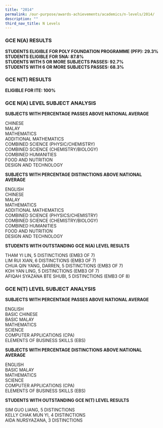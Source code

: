 ```yaml
---
title: "2014"
permalink: /our-purpose/awards-achievements/academics/n-levels/2014/
description: ""
third_nav_title: N Levels
---
```

### GCE N(A) RESULTS

**STUDENTS ELIGIBLE FOR POLY FOUNDATION PROGRAMME (PFP): 29.3%**<br>
**STUDENTS ELIGIBLE FOR 5NA: 87.8%**<br>
**STUDENTS WITH 5 OR MORE SUBJECTS PASSES: 92.7%**<br>
**STUDENTS WITH 6 OR MORE SUBJECTS PASSES: 68.3%**<br>

### GCE N(T) RESULTS

**ELIGIBLE FOR ITE: 100%**

### GCE N(A) LEVEL SUBJECT ANALYSIS

**SUBJECTS WITH PERCENTAGE PASSES ABOVE NATIONAL AVERAGE**

CHINESE<br>
MALAY<br>
MATHEMATICS<br>
ADDITIONAL MATHEMATICS<br>
COMBINED SCIENCE (PHYSIC/CHEMISTRY)<br>
COMBINED SCIENCE (CHEMISTRY/BIOLOGY)<br>
COMBINED HUMANITIES<br>
FOOD AND NUTRITION<br>
DESIGN AND TECHNOLOGY<br>

**SUBJECTS WITH PERCENTAGE DISTINCTIONS ABOVE NATIONAL AVERAGE**

ENGLISH<br>
CHINESE<br>
MALAY<br>
MATHEMATICS<br>
ADDITIONAL MATHEMATICS <br>
COMBINED SCIENCE (PHYSICS/CHEMISTRY)<br>
COMBINED SCIENCE (CHEMISTRY/BIOLOGY)<br>
COMBINED HUMANITIES<br>
FOOD AND NUTRITION<br>
DESIGN AND TECHNOLOGY<br>

**STUDENTS WITH OUTSTANDING GCE N(A) LEVEL RESULTS**

THAM YI LIN, 5 DISTINCTIONS (EMB3 OF 7) <br>
LIM RUI XIAN, 6 DISTINCTIONS (EMB3 OF 7)<br>
CHUA QIN YANG, DARREN, 5 DISTINCTIONS (EMB3 OF 7) <br>
KOH YAN LING, 5 DISTINCTIONS (EMB3 OF 7)<br>
AFIQAH SYAZANA BTE SHUBI, 5 DISTINCTIONS (EMB3 OF 8)<br>

### GCE N(T) LEVEL SUBJECT ANALYSIS

**SUBJECTS WITH PERCENTAGE PASSES ABOVE NATIONAL AVERAGE**

ENGLISH<br>
BASIC CHINESE<br>
BASIC MALAY<br>
MATHEMATICS<br>
SCIENCE <br>
COMPUTER APPLICATIONS (CPA)<br>
ELEMENTS OF BUSINESS SKILLS (EBS)

**SUBJECTS WITH PERCENTAGE DISTINCTIONS ABOVE NATIONAL AVERAGE**

ENGLISH<br>
BASIC MALAY<br>
MATHEMATICS<br>
SCIENCE<br>
COMPUTER APPLICATIONS (CPA)<br>
ELEMENTS OF BUSINESS SKILLS (EBS)

**STUDENTS WITH OUTSTANDING GCE N(T) LEVEL RESULTS**

SIM GUO LIANG, 5 DISTINCTIONS<br>
KELLY CHAK MUN YI, 4 DISTINCTIONS<br>
AIDA NURSYAZANA, 3 DISTINCTIONS